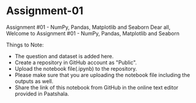 # Assignment-01
Assignment #01 - NumPy, Pandas, Matplotlib and Seaborn
Dear all,
Welcome to Assignment #01 - NumPy, Pandas, Matplotlib and Seaborn


Things to Note:

* The question and dataset is added here.
*  Create a repository in GitHub account  as "Public".
*  Upload the notebook file(.ipynb) to the repository.
*  Please make sure that you are uploading the notebook file including the outputs as well.
*  Share the link of this notebook from GitHub in the online text editor provided in Paatshala.

